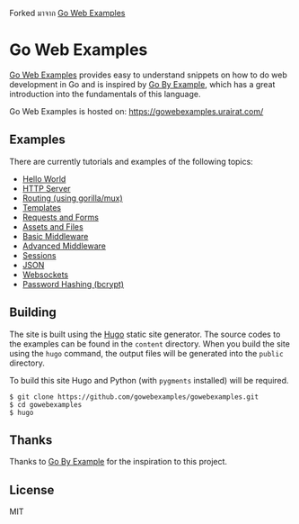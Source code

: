 Forked มาจาก [Go Web Examples](https://gowebexamples.com/) 

# Go Web Examples

[Go Web Examples](https://gowebexamples.urairat.com/) provides easy to understand snippets on how to do web development in Go and is inspired by [Go By Example](https://gowebexamples.urairat.com/), which has a great introduction into the fundamentals of this language.

Go Web Examples is hosted on: https://gowebexamples.urairat.com/

## Examples

There are currently tutorials and examples of the following topics:

- [Hello World](https://gowebexamples.urairat.com/hello-world/)
- [HTTP Server](https://gowebexamples.urairat.com/http-server/)
- [Routing (using gorilla/mux)](https://gowebexamples.urairat.com/routes-using-gorilla-mux/)
- [Templates](https://gowebexamples.urairat.com/templates/)
- [Requests and Forms](https://gowebexamples.urairat.com/forms/)
- [Assets and Files](https://gowebexamples.urairat.com/static-files/)
- [Basic Middleware](https://gowebexamples.urairat.com/basic-middleware/)
- [Advanced Middleware](https://gowebexamples.urairat.com/advanced-middleware/)
- [Sessions](https://gowebexamples.urairat.com/sessions/)
- [JSON](https://gowebexamples.urairat.com/json/)
- [Websockets](https://gowebexamples.urairat.com/websockets/)
- [Password Hashing (bcrypt)](https://gowebexamples.urairat.com/password-hashing/)

## Building

The site is built using the [Hugo](https://github.com/spf13/hugo) static site generator.
The source codes to the examples can be found in the `content` directory.
When you build the site using the `hugo` command, the output files will be generated into the `public` directory.

To build this site Hugo and Python (with `pygments` installed) will be required.

```console
$ git clone https://github.com/gowebexamples/gowebexamples.git
$ cd gowebexamples
$ hugo
```

## Thanks

Thanks to [Go By Example](https://gowebexamples.urairat.com/) for the inspiration to this project.

## License

MIT
